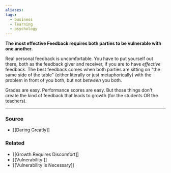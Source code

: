 ```yaml
---
aliases: 
tags:
  - business
  - learning
  - psychology
---
```

**The most effective Feedback requires both parties to be vulnerable with one another.**

Real personal feedback is uncomfortable. You have to put yourself out there, both as the feedback giver and receiver, if you are to have *effective* feedback. The best feedback comes when both parties are sitting on "the same side of the table" (either literally or just metaphorically) with the problem in front of you both, but not *between* you both.

Grades are easy. Performance scores are easy. But those things don't create the kind of feedback that leads to growth (for the students OR the teachers). 

---

### Source
- [[Daring Greatly]]

### Related
- [[Growth Requires Discomfort]] 
- [[Vulnerability ]] 
- [[Vulnerability is Necessary]]